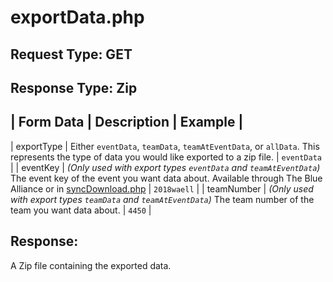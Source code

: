 # exportData.php

## Request Type: GET
## Response Type: Zip

| Form Data | Description | Example |
-------------------------------------
| exportType | Either `eventData`, `teamData`, `teamAtEventData`, or `allData`. This represents the type of data you would like exported to a zip file. |  `eventData` |
| eventKey | _(Only used with export types `eventData` and `teamAtEventData`)_ The event key of the event you want data about. Available through The Blue Alliance or in [syncDownload.php](syncDownload.md) | `2018waell` |
| teamNumber | _(Only used with export types `teamData` and `teamAtEventData`)_ The team number of the team you want data about. | `4450` |

## Response:
A Zip file containing the exported data.

